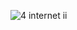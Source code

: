 ![4 internet ii](https://user-images.githubusercontent.com/29441324/31844910-986143f0-b5b0-11e7-8fe4-db8798d03b34.png)
